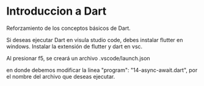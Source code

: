 # Introduccion a Dart

Reforzamiento de los conceptos básicos de Dart.

Si deseas ejecutar Dart en visula studio code, debes instalar flutter en windows. Instalar la extensión de flutter y dart en vsc.

Al presionar f5, se creará un archivo .vscode/launch.json

en donde debemos modificar la linea "program": "14-async-await.dart", por el nombre del archivo que deseas ejecutar.
